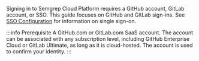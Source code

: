 Signing in to Semgrep Cloud Platform requires a GitHub account, GitLab account, or SSO. This guide focuses on GitHub and GitLab sign-ins. See [SSO Configuration](/semgrep-cloud-platform/sso) for information on single sign-on.

:::info Prerequisite
A GitHub.com or GitLab.com SaaS account. The account can be associated with any subscription level, including GitHub Enterprise Cloud or GitLab Ultimate, as long as it is cloud-hosted. The account is used to confirm your identity.
:::
